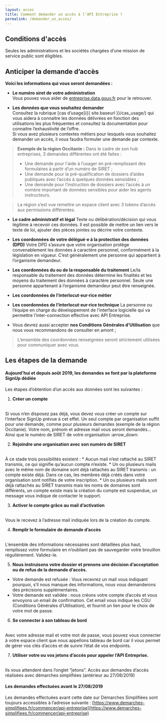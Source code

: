 ```yaml
---
layout: acces
title: Comment demander un accès à l’API Entreprise ?
permalink: /demander_un_acces/
---
```


## Conditions d'accès

Seules les administrations et les sociétés chargées d’une mission de service public sont éligibles.

## Anticiper la demande d’accès

__Voici les informations qui vous seront demandées :__

* **Le numéro siret de votre administration**
  <br />
  Vous pouvez vous aider de
  [entreprise.data.gouv.fr](https://entreprise.data.gouv.fr) pour le retrouver.

* **Les données que vous souhaitez demander**
  <br />
  Consultez la rubrique [cas d’usage]({{ site.baseurl }}/cas_usage/) qui vous aidera à connaitre les données délivrées en fonction des utilisations les plus fréquentes et consultez la documentation pour connaitre l’exhaustivité de l’offre.
  <br />
  Si vous avez plusieurs contextes métiers pour lesquels vous souhaitez demander un accès, il vous faudra formuler une demande par contexte.

> **Exemple de la région Occitanie :**
> Dans le cadre de son hub entreprises, 3 demandes différentes ont été faites :
> * Une demande pour l'aide à l’usager en pré-remplissant des formulaires à partir d’un numéro de SIRET ;
> * Une demande pour la pré-qualification de dossiers d’aides publiques avec l’accès à quelques données sensisbles ;
> * Une demande pour l’instruction de dossiers avec l’accès à un nombre important de données sensibles pour aider les agents instructeurs.

> La région s’est vue remettre un espace client avec 3 tokens d’accès aux permissions différentes.

* **Le cadre administratif et légal** 
Texte ou délibération/décision qui vous légitime à recevoir ces données. Il est possible de mettre un lien vers le texte de loi, ajouter des pièces jointes ou décrire votre contexte.

* **Les coordonnées de votre délégué·e à la protection des données (DPD)**
Votre DPD s’assure que votre organisation protège convenablement les données à caractère personnel, conformément à la législation en vigueur. C’est généralement une personne qui appartient à l’organisme demandeur.

* **Les coordonnées du ou de la responsable du traitement**
Le/la responsable du traitement des données détermine les finalités et les moyens du traitement des données à caractère personnel. Seule une personne appartenant à l’organisme demandeur peut être renseignée.

* **Les coordonnées de l’interlocut·eur·rice métier**

* **Les coordonnées de l’interlocut·eur·rice technique**
La personne ou l’équipe en charge du développement de l’interface logicielle qui va permettre l’inter-connection effective avec API Entreprise.

* Vous devrez aussi accepter **nos Conditions Générales d’Utilisation** que nous vous recommandons de consulter en amont ;

> L’ensemble des coordonnées renseignées seront strictement utilisées pour communiquer avec vous.



## Les étapes de la demande

#### Aujourd'hui et depuis août 2019, les demandes se font par la plateforme SignUp dédiée

Les étapes d’obtention d’un accès aux données sont les suivantes :

1. **Créer un compte**
  <br />
  Si vous n’en disposez pas déjà, vous devez vous créer un compte sur l’interface SignUp prévue à cet effet.
  Un seul compte par organisation suffit pour une demande, comme pour plusieurs demandes (exemple de la région Occitanie).
  Votre nom, prénom et adresse mail vous seront demandés… Ainsi que le numéro de SIRET de votre organisation :arrow_down:

2. **Rejoindre une organisation avec son numéro de SIRET**
  <br />
  À ce stade trois possibilités existent :
  * Aucun mail n’est rattaché au SIRET transmis, ce qui signifie qu’aucun compte n’existe.
  * Un ou plusieurs mails avec le même nom de domaine sont déjà rattachés au SIRET transmis : un compte existe déjà. Dans ce cas, les membres déjà créés dans votre organisation sont notifiés de votre inscription.
  * Un ou plusieurs mails sont déjà rattachés au SIRET transmis mais les noms de domaines sont différents, un compte existe mais la création du compte est suspendue, un message vous indique de contacter le support.

3. **Activer le compte grâce au mail d’activation**
  <br />
  Vous le recevez à l’adresse mail indiquée lors de la création du compte.

4. **Remplir le formulaire de demande d’accès**
  <br />
  L’ensemble des informations nécessaires sont détaillées plus haut, remplissez votre formulaire en n’oubliant pas de sauvegarder votre brouillon régulièrement.
  Validez-le.

5. **Nous instruisons votre dossier et prenons une décision d’acceptation ou de refus de la demande d’accès.**
* Votre demande est refusée : Vous recevrez un mail vous indiquant pourquoi, s’il nous manque des informations, nous vous demanderons des précisions supplémentaires.
* Votre demande est validée : nous créons votre compte d’accès et vous envoyons un email de confirmation. Cet email vous indique les CGU (Conditions Générales d’Utilisation), et fournit un lien pour le choix de votre mot de passe.

6. **Se connecter à son tableau de bord**
  <br />
Avec votre adresse mail et votre mot de passe, vous pouvez vous connecter à votre espace client que nous appellons tableau de bord car il vous permet de gérer vos clés d’accès et de suivre l’état de vos endpoints.

7. **Utiliser votre ou vos jetons d’accès pour appeler l’API Entreprise.**
  <br />
Ils vous attendent dans l’onglet “jetons”.
Accès aux demandes d’accès réalisées avec démarches simplifiées (antérieur au 27/08/2019)

#### Les demandes effectuées avant le 27/08/2019 

Les demandes effectuées avant cette date sur Démarches Simplifiées sont toujours accessibles à l’adresse suivante :
[https://www.demarches-simplifiees.fr/commencer/api-entreprise](https://www.demarches-simplifiees.fr/commencer/api-entreprise)
